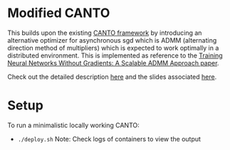 # Modified CANTO

This builds upon the existing [CANTO framework](https://github.com/cloud-and-smart-labs/akka-framework-for-dist-ml) by introducing an alternative optimizer for asynchronous sgd which is ADMM (alternating direction method of multipliers) which is expected to work optimally in a distributed environment. This is implemented as reference to the [Training Neural Networks Without Gradients: A Scalable ADMM Approach paper](https://arxiv.org/pdf/1605.02026.pdf).

Check out the detailed description [here](https://docs.google.com/document/d/1yDxX_yxwTog26KZt9qQ7LrJpgWsx3tLlmGDSN-DtDEU/edit?usp=sharing) and the slides associated [here](https://docs.google.com/presentation/d/1PGukKaqpTya4qCLgW76giq4nwKXpYp3XMjHw53Sv0FA/edit?usp=sharing).

# Setup

To run a minimalistic locally working CANTO:
- `./deploy.sh`
Note: Check logs of containers to view the output
